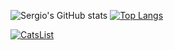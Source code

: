 ![Sergio's GitHub stats](https://github-readme-stats.vercel.app/api?username=smoralb&show_icons=true&bg_color=30,FF512F,F09819&title_color=fff&text_color=fff)
[![Top Langs](https://github-readme-stats.vercel.app/api/top-langs/?username=smoralb&theme=radical)](https://github.com/smoralb/github-readme-stats)

[![CatsList](https://github-readme-stats.vercel.app/api/pin/?username=smoralb&repo=CatsList&theme=radical)](https://github.com/smoralb/CatsList)
